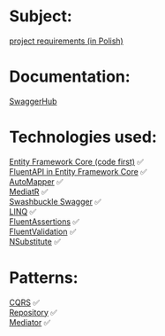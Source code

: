 # Subject:
[project requirements (in Polish)](https://github.com/MPD97/APBD-Project/blob/master/APBD-Project.pdf)

# Documentation:
[SwaggerHub](https://app.swaggerhub.com/apis-docs/Private9492/advert-api/v1)

# Technologies used:
[Entity Framework Core (code first)](https://www.entityframeworktutorial.net/efcore/entity-framework-core.aspx) ✅<br />
[FluentAPI in Entity Framework Core](https://www.entityframeworktutorial.net/efcore/fluent-api-in-entity-framework-core.aspx) ✅<br />
[AutoMapper](https://www.google.com) ✅<br />
[MediatR](https://github.com/jbogard/MediatR) ✅<br />
[Swashbuckle Swagger](https://github.com/domaindrivendev/Swashbuckle.AspNetCore) ✅<br />
[LINQ](https://docs.microsoft.com/pl-pl/dotnet/csharp/tutorials/working-with-linq) ✅<br />
[FluentAssertions](https://fluentassertions.com/) ✅<br />
[FluentValidation](https://fluentvalidation.net/) ✅<br />
[NSubstitute](https://github.com/nsubstitute/NSubstitute) ✅<br />

# Patterns:
[CQRS](https://docs.microsoft.com/pl-pl/azure/architecture/patterns/cqrs) ✅<br />
[Repository](https://codewithshadman.com/repository-pattern-csharp/) ✅<br />
[Mediator](https://refactoring.guru/design-patterns/mediator) ✅<br />
